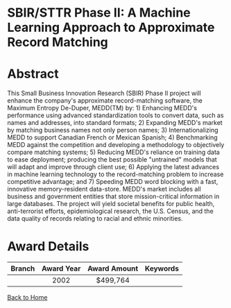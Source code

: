 
SBIR/STTR Phase II: A Machine Learning Approach to Approximate Record Matching
==============================================================================

# Abstract


This Small Business Innovation Research (SBIR) Phase II project will enhance the company's approximate record-matching software, the Maximum Entropy De-Duper, MEDD(TM) by: 1) Enhancing MEDD's performance using advanced standardization tools to convert data, such as names and addresses, into standard formats; 2) Expanding MEDD's market by matching business names not only person names; 3) Internationalizing MEDD to support Canadian French or Mexican Spanish; 4) Benchmarking MEDD against the competition and developing a methodology to objectively compare matching systems; 5) Reducing MEDD's reliance on training data to ease deployment; producing the best possible "untrained" models that will adapt and improve through client use; 6) Applying the latest advances in machine learning technology to the record-matching problem to increase competitive advantage; and 7) Speeding MEDD word blocking with a fast, innovative memory-resident data-store.
MEDD's market includes all business and government entities that store mission-critical information in large databases. The project will yield societal benefits for public health, anti-terrorist efforts, epidemiological research, the U.S. Census, and the data quality of records relating to racial and ethnic minorities.  

# Award Details

|Branch|Award Year|Award Amount|Keywords|
| :---: | :---: | :---: | :---: |
||2002|$499,764||
  
  


[Back to Home](https://github.com/chrischow/dod_sbir_awards/Reports/JT/#49)